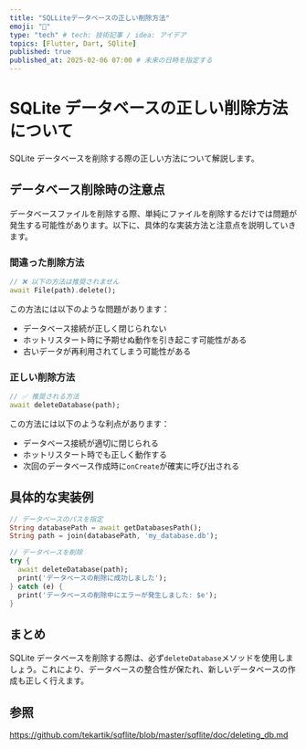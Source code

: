 ```yaml
---
title: "SQLLiteデータベースの正しい削除方法"
emoji: "🍣"
type: "tech" # tech: 技術記事 / idea: アイデア
topics: [Flutter, Dart, SQlite]
published: true
published_at: 2025-02-06 07:00 # 未来の日時を指定する
---
```


# SQLite データベースの正しい削除方法について

SQLite データベースを削除する際の正しい方法について解説します。

## データベース削除時の注意点

データベースファイルを削除する際、単純にファイルを削除するだけでは問題が発生する可能性があります。以下に、具体的な実装方法と注意点を説明していきます。

### 間違った削除方法

```dart
// ❌ 以下の方法は推奨されません
await File(path).delete();
```

この方法には以下のような問題があります：

- データベース接続が正しく閉じられない
- ホットリスタート時に予期せぬ動作を引き起こす可能性がある
- 古いデータが再利用されてしまう可能性がある

### 正しい削除方法

```dart
// ✅ 推奨される方法
await deleteDatabase(path);
```

この方法には以下のような利点があります：

- データベース接続が適切に閉じられる
- ホットリスタート時でも正しく動作する
- 次回のデータベース作成時に`onCreate`が確実に呼び出される

## 具体的な実装例

```dart
// データベースのパスを指定
String databasePath = await getDatabasesPath();
String path = join(databasePath, 'my_database.db');

// データベースを削除
try {
  await deleteDatabase(path);
  print('データベースの削除に成功しました');
} catch (e) {
  print('データベースの削除中にエラーが発生しました: $e');
}
```

## まとめ

SQLite データベースを削除する際は、必ず`deleteDatabase`メソッドを使用しましょう。これにより、データベースの整合性が保たれ、新しいデータベースの作成も正しく行えます。

## 参照

https://github.com/tekartik/sqflite/blob/master/sqflite/doc/deleting_db.md
